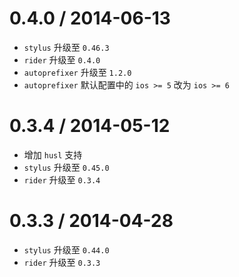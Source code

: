 
0.4.0 / 2014-06-13 
==================

 * `stylus` 升级至 `0.46.3`
 * `rider` 升级至 `0.4.0`
 * `autoprefixer` 升级至 `1.2.0`
 * `autoprefixer` 默认配置中的 `ios >= 5` 改为 `ios >= 6`

0.3.4 / 2014-05-12
==================

 * 增加 `husl` 支持
 * `stylus` 升级至 `0.45.0`
 * `rider` 升级至 `0.3.4`

0.3.3 / 2014-04-28
==================

 * `stylus` 升级至 `0.44.0`
 * `rider` 升级至 `0.3.3`

